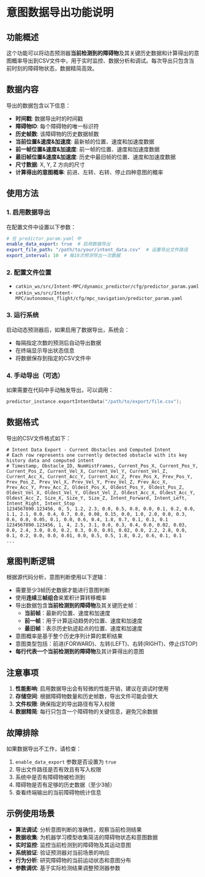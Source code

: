 # 意图数据导出功能说明

## 功能概述

这个功能可以将动态预测器**当前检测到的障碍物**及其关键历史数据和计算得出的意图概率导出到CSV文件中，用于实时监控、数据分析和调试。每次导出只包含当前时刻的障碍物状态，数据精简高效。

## 数据内容

导出的数据包含以下信息：
- **时间戳**: 数据导出时的时间戳
- **障碍物ID**: 每个障碍物的唯一标识符
- **历史帧数**: 该障碍物的历史数据帧数
- **当前位置&速度&加速度**: 最新帧的位置、速度和加速度数据
- **前一帧位置&速度&加速度**: 前一帧的位置、速度和加速度数据
- **最旧帧位置&速度&加速度**: 历史中最旧帧的位置、速度和加速度数据
- **尺寸数据**: X, Y, Z 方向的尺寸
- **计算得出的意图概率**: 前进、左转、右转、停止四种意图的概率

## 使用方法

### 1. 启用数据导出

在配置文件中设置以下参数：

```yaml
# 在 predictor_param.yaml 中
enable_data_export: true  # 启用数据导出
export_file_path: "/path/to/your/intent_data.csv"  # 设置导出文件路径
export_interval: 10  # 每10次预测导出一次数据
```

### 2. 配置文件位置

- `catkin_ws/src/Intent-MPC/dynamic_predictor/cfg/predictor_param.yaml`
- `catkin_ws/src/Intent-MPC/autonomous_flight/cfg/mpc_navigation/predictor_param.yaml`

### 3. 运行系统

启动动态预测器后，如果启用了数据导出，系统会：
- 每隔指定次数的预测后自动导出数据
- 在终端显示导出状态信息
- 将数据保存到指定的CSV文件中

### 4. 手动导出（可选）

如果需要在代码中手动触发导出，可以调用：

```cpp
predictor_instance.exportIntentData("/path/to/export/file.csv");
```

## 数据格式

导出的CSV文件格式如下：

```
# Intent Data Export - Current Obstacles and Computed Intent
# Each row represents one currently detected obstacle with its key history data and computed intent
# Timestamp, Obstacle_ID, NumHistFrames, Current_Pos_X, Current_Pos_Y, Current_Pos_Z, Current_Vel_X, Current_Vel_Y, Current_Vel_Z, Current_Acc_X, Current_Acc_Y, Current_Acc_Z, Prev_Pos_X, Prev_Pos_Y, Prev_Pos_Z, Prev_Vel_X, Prev_Vel_Y, Prev_Vel_Z, Prev_Acc_X, Prev_Acc_Y, Prev_Acc_Z, Oldest_Pos_X, Oldest_Pos_Y, Oldest_Pos_Z, Oldest_Vel_X, Oldest_Vel_Y, Oldest_Vel_Z, Oldest_Acc_X, Oldest_Acc_Y, Oldest_Acc_Z, Size_X, Size_Y, Size_Z, Intent_Forward, Intent_Left, Intent_Right, Intent_Stop
1234567890.123456, 0, 5, 1.2, 2.3, 0.0, 0.5, 0.8, 0.0, 0.1, 0.2, 0.0, 1.1, 2.1, 0.0, 0.4, 0.7, 0.0, 0.08, 0.15, 0.0, 1.0, 2.0, 0.0, 0.3, 0.6, 0.0, 0.05, 0.1, 0.0, 0.6, 0.4, 1.8, 0.7, 0.1, 0.1, 0.1
1234567890.123456, 1, 4, 2.5, 3.1, 0.0, 0.3, 0.4, 0.0, 0.02, 0.03, 0.0, 2.4, 3.0, 0.0, 0.2, 0.3, 0.0, 0.01, 0.02, 0.0, 2.2, 2.8, 0.0, 0.1, 0.2, 0.0, 0.0, 0.01, 0.0, 0.5, 0.5, 1.8, 0.2, 0.6, 0.1, 0.1
...
```

## 意图判断逻辑

根据源代码分析，意图判断使用以下逻辑：
- 需要至少3帧历史数据才能进行意图判断
- 使用**连续三帧组合**来累积计算转移概率
- 导出数据包含**当前检测到的障碍物**及其关键历史帧：
  - **当前帧**：最新的位置、速度和加速度
  - **前一帧**：用于计算运动趋势的位置、速度和加速度
  - **最旧帧**：表示历史轨迹起点的位置、速度和加速度
- 意图概率是基于整个历史序列计算的累积结果
- 意图类型包括：前进(FORWARD)、左转(LEFT)、右转(RIGHT)、停止(STOP)
- **每行代表一个当前检测到的障碍物**及其计算得出的意图

## 注意事项

1. **性能影响**: 启用数据导出会有轻微的性能开销，建议在调试时使用
2. **存储空间**: 根据障碍物数量和历史帧数，导出文件可能会很大
3. **文件权限**: 确保指定的导出路径有写入权限
4. **数据精简**: 每行只包含一个障碍物的关键信息，避免冗余数据

## 故障排除

如果数据导出不工作，请检查：
1. `enable_data_export` 参数是否设置为 `true`
2. 导出文件路径是否有效且有写入权限
3. 系统中是否有障碍物被检测到
4. 障碍物是否有足够的历史数据（至少3帧）
5. 查看终端输出的当前障碍物统计信息

## 示例使用场景

- **算法调试**: 分析意图判断的准确性，观察当前检测结果
- **数据收集**: 为机器学习模型收集简洁的障碍物状态和意图数据
- **实时监控**: 监控当前检测到的障碍物及其运动意图
- **系统验证**: 验证预测器对当前场景的响应
- **行为分析**: 研究障碍物的当前运动状态和意图分布
- **参数调优**: 基于实际检测结果调整预测器参数 